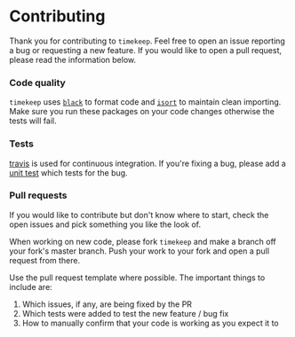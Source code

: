 # Contributing

Thank you for contributing to `timekeep`. Feel free to open an issue reporting a bug
or requesting a new feature. If you would like to open a pull request, please read
the information below.

### Code quality
`timekeep` uses [`black`][black] to format code and [`isort`][isort] to maintain clean
importing. Make sure you run these packages on your code changes otherwise the tests will fail.

### Tests
[travis][travis] is used for continuous integration. If you're fixing a bug, please add a [unit test][tests]
which tests for the bug.

### Pull requests
If you would like to contribute but don't know where to start, check the open issues and pick something you
like the look of.

When working on new code, please fork `timekeep` and make a branch off your fork's master branch.
Push your work to your fork and open a pull request from there.

Use the pull request template where possible. The important things to include are:
1. Which issues, if any, are being fixed by the PR
2. Which tests were added to test the new feature / bug fix
3. How to manually confirm that your code is working as you expect it to

[black]: https://github.com/psf/black
[isort]: https://github.com/search?q=isort
[travis]: https://travis-ci.com/

[tests]: tests/